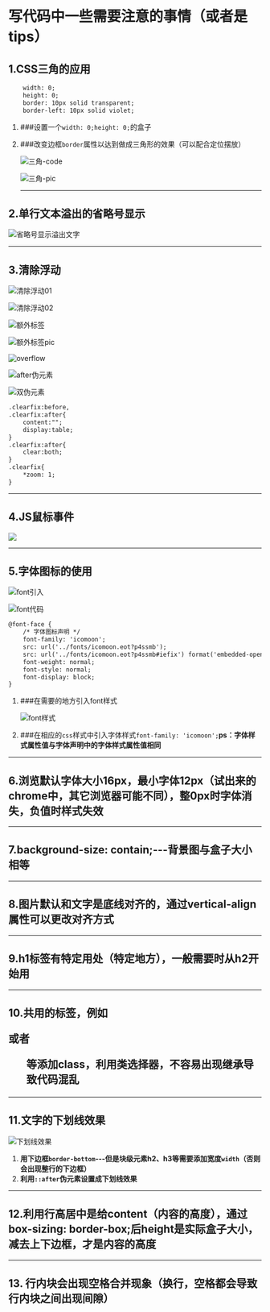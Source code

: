 # 写代码中一些需要注意的事情（或者是tips）

## 1.CSS三角的应用

```html
    width: 0;
    height: 0;
    border: 10px solid transparent;
    border-left: 10px solid violet;
```

1. ###设置一个`width: 0;height: 0;`的盒子

2. ###改变边框`border`属性以达到做成三角形的效果（可以配合定位摆放）

   ![三角-code](./image/三角-code.jpg)

   ![三角-pic](./image/三角-pic.jpg)
   
   ----
   
   

## 2.单行文本溢出的省略号显示

![省略号显示溢出文字](./image/省略号显示溢出文字.jpg)

---



## 3.清除浮动

![清除浮动01](./image/清除浮动01.jpg)

![清除浮动02](./image/清除浮动02.jpg)

![额外标签](./image/额外标签.jpg)

**<!-- 用于闭合浮动的这个新增的盒子要求必须是块级元素不能是行内 -->**

![额外标签pic](./image/额外标签pic.jpg)

![overflow](./image/overflow.jpg)

![after伪元素](./image/after伪元素.jpg)

![双伪元素](./image/双伪元素.jpg)

```html
.clearfix:before,
.clearfix:after{
	content:"";
	display:table;
}
.clearfix:after{
	clear:both;
}
.clearfix{
	*zoom: 1;
}
```

---



## 4.JS鼠标事件

![](./image/js事件.jpg)

---



## 5.字体图标的使用

![font引入](./image/font引入.jpg)

![font代码](./image/font代码.jpg)

```html
@font-face {
    /* 字体图标声明 */
    font-family: 'icomoon';
    src: url('../fonts/icomoon.eot?p4ssmb');
    src: url('../fonts/icomoon.eot?p4ssmb#iefix') format('embedded-opentype'), url('../fonts/icomoon.ttf?p4ssmb') format('truetype'), url('../fonts/icomoon.woff?p4ssmb') format('woff'), url('../fonts/icomoon.svg?p4ssmb#icomoon') format('svg');
    font-weight: normal;
    font-style: normal;
    font-display: block;
}
```

1. ###在需要的地方引入font样式

   ![font样式](./image/font样式.jpg)

2. ###在相应的`css`样式中引入字体样式`font-family: 'icomoon';`**ps：字体样式属性值与字体声明中的字体样式属性值相同**

---



## 6.浏览默认字体大小16px，最小字体12px（试出来的chrome中，其它浏览器可能不同），整0px时字体消失，负值时样式失效

---



## 7.background-size: contain;---背景图与盒子大小相等

---



## 8.图片默认和文字是底线对齐的，通过vertical-align属性可以更改对齐方式

---



## 9.h1标签有特定用处（特定地方），一般需要时从h2开始用

---



## 10.共用的标签，例如<p>或者<ul>等添加class，利用类选择器，不容易出现继承导致代码混乱

---



## 11.文字的下划线效果

![下划线效果](./image/下划线效果.jpg)

1. **用下边框`border-bottom`---但是块级元素h2、h3等需要添加宽度`width`（否则会出现整行的下边框）**
2.  **利用`::after`伪元素设置成下划线效果**

---



## 12.利用行高居中是给content（内容的高度），通过box-sizing: border-box;后height是实际盒子大小，减去上下边框，才是内容的高度

---



## 13. 行内块会出现空格合并现象（换行，空格都会导致行内块之间出现间隙）

